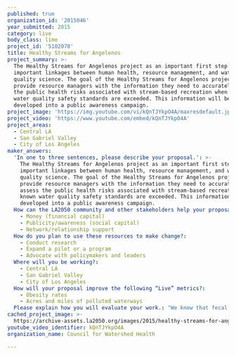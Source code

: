 ```yaml
---
published: true
organization_id: '2015046'
year_submitted: 2015
category: live
body_class: lime
project_id: '5102078'
title: Healthy Streams for Angelenos
project_summary: >-
  The Healthy Streams for Angelenos project as an important first step to make
  important linkages between human health, resource management, and water
  quality science. The goal of the Healthy Streams for Angelenos project is to
  provide resource managers with the information they need to accurately assess
  the public health risks associated with stream-based recreation when known
  water quality safety standards are exceeded. This information will be
  developed into a public awareness campaign.
project_image: 'https://img.youtube.com/vi/kQnTJYkpO4A/maxresdefault.jpg'
project_video: 'https://www.youtube.com/embed/kQnTJYkpO4A'
project_areas:
  - Central LA
  - San Gabriel Valley
  - City of Los Angeles
maker_answers:
  'In one to three sentences, please describe your proposal.': >-
    The Healthy Streams for Angelenos project as an important first step to make
    important linkages between human health, resource management, and water
    quality science. The goal of the Healthy Streams for Angelenos project is to
    provide resource managers with the information they need to accurately
    assess the public health risks associated with stream-based recreation when
    known water quality safety standards are exceeded. This information will be
    developed into a public awareness campaign.
  How can the LA2050 community and other stakeholders help your proposal succeed?:
    - Money (financial capital)
    - Publicity/awareness (social capital)
    - Network/relationship support
  How do you plan to use these resources to make change?:
    - Conduct research
    - Expand a pilot or a program
    - Advocate with policymakers and leaders
  Where will you be working?:
    - Central LA
    - San Gabriel Valley
    - City of Los Angeles
  How will your proposal improve the following “Live” metrics?:
    - Obesity rates
    - Acres and miles of polluted waterways
  Please explain how you will evaluate your work.: "We know that fecal bacteria levels at popular freshwater swimming sites are elevated, especially during the summer months, and particularly on holiday weekends. The sampling and analytical methods used, however, do not allow for confirmation of potential sources of contamination. Therefore, additional information is required before making recommendations as to best management practices to reduce bacterial contamination at popular swim sites. We will evaluate our work in the following ways:\r\n\r\n1) Use of survey results to improve decision making in regards to best management practices for human health and stream-based recreation, 2) address the source of contamination in streams via monitoring and source tracking studies; 3) strengthen inter-agency partnerships via engagement meetings and collective input; 4) establishing a data exchange network or awareness mechanism to allow better public access to stream water quality data to make informed decisions.\r\n\r\n\r\n"
cached_project_image: >-
  https://archive-assets.la2050.org/images/2015/healthy-streams-for-angelenos/img.youtube.com/vi/kQnTJYkpO4A/maxresdefault.jpg
youtube_video_identifier: kQnTJYkpO4A
organization_name: Council for Watershed Health

---
```

